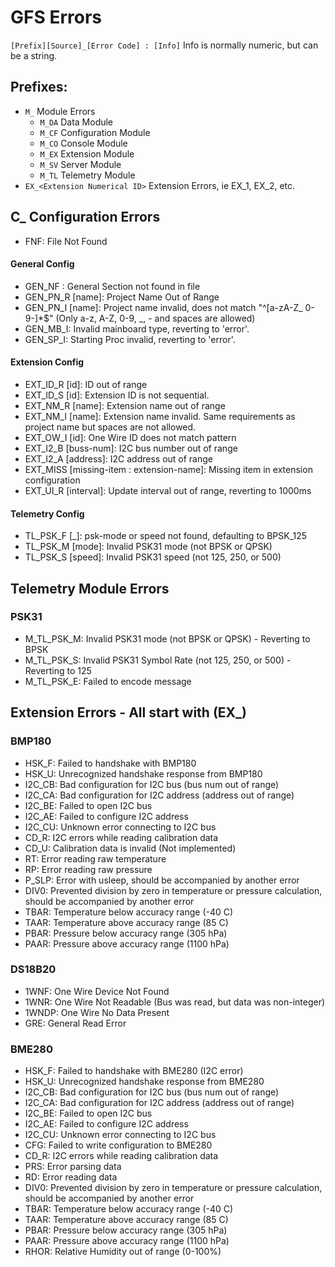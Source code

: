 # GFS Errors

``[Prefix][Source]_[Error Code] : [Info]`` Info is normally numeric, but can be a string.

## Prefixes:  
- ``M_``  Module Errors
  - ``M_DA`` Data Module
  - ``M_CF`` Configuration Module
  - ``M_CO`` Console Module
  - ``M_EX`` Extension Module
  - ``M_SV`` Server Module
  - ``M_TL`` Telemetry Module
- ``EX_<Extension Numerical ID>``  Extension Errors, ie EX_1, EX_2, etc.




## C_ Configuration Errors
 - FNF: File Not Found

#### General Config
 - GEN_NF  : General Section not found in file
 - GEN_PN_R [name]: Project Name Out of Range
 - GEN_PN_I [name]: Project name invalid, does not match "^[a-zA-Z_ 0-9-]*$" 
  (Only a-z, A-Z, 0-9, _, - and spaces are allowed)
 - GEN_MB_I: Invalid mainboard type, reverting to 'error'.
 - GEN_SP_I: Starting Proc invalid, reverting to 'error'.

#### Extension Config
 - EXT_ID_R [id]: ID out of range
 - EXT_ID_S [id]: Extension ID is not sequential.
 - EXT_NM_R [name]: Extension name out of range
 - EXT_NM_I [name]: Extension name invalid. Same requirements as project name but spaces are not allowed.
 - EXT_OW_I [id]: One Wire ID does not match pattern
 - EXT_I2_B [buss-num]: I2C bus number out of range
 - EXT_I2_A [address]: I2C address out of range
 - EXT_MISS [missing-item : extension-name]: Missing item in extension configuration
 - EXT_UI_R [interval]: Update interval out of range, reverting to 1000ms
#### Telemetry Config
 - TL_PSK_F [_]: psk-mode or speed not found, defaulting to BPSK_125
 - TL_PSK_M [mode]: Invalid PSK31 mode (not BPSK or QPSK)
 - TL_PSK_S [speed]: Invalid PSK31 speed (not 125, 250, or 500)


## Telemetry Module Errors
### PSK31
 - M_TL_PSK_M: Invalid PSK31 mode (not BPSK or QPSK) - Reverting to BPSK
 - M_TL_PSK_S: Invalid PSK31 Symbol Rate (not 125, 250, or 500) - Reverting to 125
 - M_TL_PSK_E: Failed to encode message

## Extension Errors - All start with (EX_<ID>)
### BMP180
 - HSK_F: Failed to handshake with BMP180
 - HSK_U: Unrecognized handshake response from BMP180
 - I2C_CB: Bad configuration for I2C bus (bus num out of range)
 - I2C_CA: Bad configuration for I2C address (address out of range)
 - I2C_BE: Failed to open I2C bus
 - I2C_AE: Failed to configure I2C address
 - I2C_CU: Unknown error connecting to I2C bus
 - CD_R: I2C errors while reading calibration data
 - CD_U: Calibration data is invalid (Not implemented)
 - RT: Error reading raw temperature
 - RP: Error reading raw pressure
 - P_SLP: Error with usleep, should be accompanied by another error
 - DIV0: Prevented division by zero in temperature or pressure calculation, should be accompanied by another error
 - TBAR: Temperature below accuracy range (-40 C)
 - TAAR: Temperature above accuracy range (85 C)
 - PBAR: Pressure below accuracy range (305 hPa)
 - PAAR: Pressure above accuracy range (1100 hPa)

### DS18B20
 - 1WNF: One Wire Device Not Found
 - 1WNR: One Wire Not Readable (Bus was read, but data was non-integer)
 - 1WNDP: One Wire No Data Present
 - GRE: General Read Error

### BME280
 - HSK_F: Failed to handshake with BME280 (I2C error)
 - HSK_U: Unrecognized handshake response from BME280
 - I2C_CB: Bad configuration for I2C bus (bus num out of range)
 - I2C_CA: Bad configuration for I2C address (address out of range)
 - I2C_BE: Failed to open I2C bus
 - I2C_AE: Failed to configure I2C address
 - I2C_CU: Unknown error connecting to I2C bus
 - CFG: Failed to write configuration to BME280
 - CD_R: I2C errors while reading calibration data
 - PRS: Error parsing data
 - RD: Error reading data
 - DIV0: Prevented division by zero in temperature or pressure calculation, should be accompanied by another error
 - TBAR: Temperature below accuracy range (-40 C)
 - TAAR: Temperature above accuracy range (85 C)
 - PBAR: Pressure below accuracy range (305 hPa)
 - PAAR: Pressure above accuracy range (1100 hPa)
 - RHOR: Relative Humidity out of range (0-100%)

